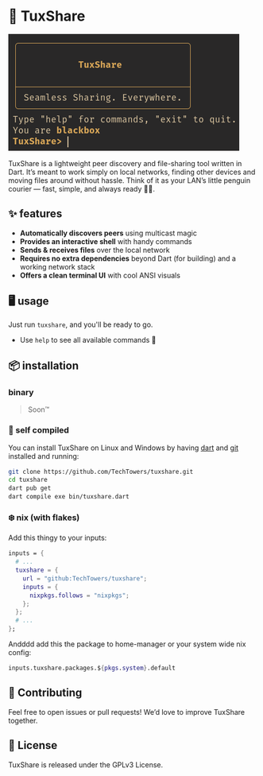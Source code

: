 # 🐧 TuxShare

![preview](.github/assets/preview.png)

TuxShare is a lightweight peer discovery and file-sharing tool written in Dart.
It’s meant to work simply on local networks, finding other devices and moving
files around without hassle. Think of it as your LAN’s little penguin courier —
fast, simple, and always ready 🐧✨.

## ✨ features

- **Automatically discovers peers** using multicast magic
- **Provides an interactive shell** with handy commands
- **Sends & receives files** over the local network
- **Requires no extra dependencies** beyond Dart (for building) and a working
  network stack
- **Offers a clean terminal UI** with cool ANSI visuals

## ️🖥️ usage

Just run `tuxshare`, and you'll be ready to go.

- Use `help` to see all available commands 🙂

## 📦 installation

### binary

> Soon™

### 🧰 self compiled

You can install TuxShare on Linux and Windows by having
[dart](https://dart.dev/get-dart) and [git](https://git-scm.com/downloads)
installed and running:

```bash
git clone https://github.com/TechTowers/tuxshare.git
cd tuxshare
dart pub get
dart compile exe bin/tuxshare.dart
```

### ❄️ nix (with flakes)

Add this thingy to your inputs:

```nix
inputs = {
  # ...
  tuxshare = {
    url = "github:TechTowers/tuxshare";
    inputs = {
      nixpkgs.follows = "nixpkgs";
    };
  };
  # ...
};
```

Andddd add this the package to home-manager or your system wide nix config:

```nix
inputs.tuxshare.packages.${pkgs.system}.default
```

## 🤝 Contributing

Feel free to open issues or pull requests! We’d love to improve TuxShare
together.

## 📄 License

TuxShare is released under the GPLv3 License.
